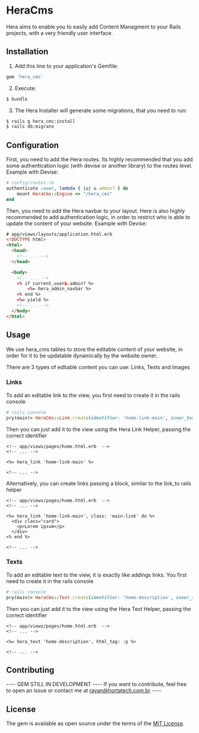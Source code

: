 # HeraCms

Hera aims to enable you to easily add Content Managment to your Rails projects, with a very friendly user interface.

## Installation

1. Add this line to your application's Gemfile:
```ruby 
gem 'hera_cms' 
```
2. Execute:
```bash
$ bundle
```

3. The Hera Installer will generate some migrations, that you need to run:
```bash
$ rails g hera_cms:install
$ rails db:migrate
```

## Configuration

First, you need to add the Hera routes. Its highly recommended that you add some authentication logic (with devise or another library) to the routes level. Example with Devise:

```ruby
# config/routes.rb
authenticate :user, lambda { |u| u.admin? } do
    mount HeraCms::Engine => "/hera_cms"
end

```

Then, you need to add the Hera navbar to your layout. Here is also highly recommended to add authentication logic, in order to restrict who is able to update the content of your website. Example with Devise:

```html
# app/views/layouts/application.html.erb
<!DOCTYPE html>
<html>
  <head>
    <!-- ... -->
  </head>

  <body>
    <!-- ... -->
    <% if current_user&.admin? %>
        <%= hera_admin_navbar %>
    <% end %>
    <%= yield %>
    <!-- ... -->
  </body>
</html>


```

## Usage
We use hera_cms tables to store the editable content of your website, in order for it to be updatable dynamically by the website owner.

There are 3 types of editable content you can use: Links, Texts and Images

### Links

To add an editable link to the view, you first need to create it in the rails console

```ruby
# rails console
pry(main)> HeraCms::Link.create(identifier: 'home-link-main', inner_text: "HortaTech", path: 'https://www.hortatech.com.br')

```

Then you can just add it to the view using the Hera Link Helper, passing the correct identifier

```erb
<!-- app/views/pages/home.html.erb  -->
<!-- ... -->

<%= hera_link 'home-link-main' %>

<!-- ... -->

```

Alternatively, you can create links passing a block, similar to the link_to rails helper

```erb
<!-- app/views/pages/home.html.erb  -->
<!-- ... -->

<%= hera_link 'home-link-main', class: 'main-link' do %>
  <div class="card">
    <p>Lorem ipsum</p>
  </div>
<% end %>

<!-- ... -->

```


### Texts

To add an editable text to the view, it is exactly like addings links. You first need to create it in the rails console

```ruby
# rails console
pry(main)> HeraCms::Text.create(identifier: 'home-description', inner_text: "These are not the droids you're looking for")

```

Then you can just add it to the view using the Hera Text Helper, passing the correct identifier

```erb
<!-- app/views/pages/home.html.erb  -->
<!-- ... -->

<%= hera_text 'home-description', html_tag: :p %>

<!-- ... -->

```



## Contributing
---- GEM STILL IN DEVELOPMENT ---- If you want to contribute, feel free to open an issue or contact me at rayan@hortatech.com.br ----

## License
The gem is available as open source under the terms of the [MIT License](https://opensource.org/licenses/MIT).
